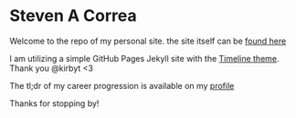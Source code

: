 # Steven A Correa

Welcome to the repo of my personal site. the site itself can be [found here](https://stevenacorrea.com)

I am utilizing a simple GitHub Pages Jekyll site with the [Timeline theme](https://github.com/kirbyt/timeline-jekyll-theme). Thank you @kirbyt <3

The tl;dr of my career progression is available on my [profile](https://github.com/stevencorrea)

Thanks for stopping by!